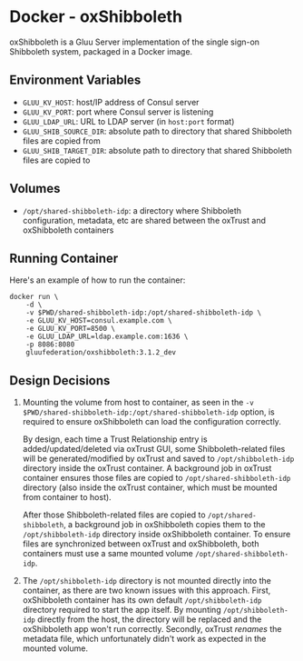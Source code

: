 # Docker - oxShibboleth

oxShibboleth is a Gluu Server implementation of the single sign-on Shibboleth system, packaged in a Docker image.

## Environment Variables

- `GLUU_KV_HOST`: host/IP address of Consul server
- `GLUU_KV_PORT`: port where Consul server is listening
- `GLUU_LDAP_URL`: URL to LDAP server (in `host:port` format)
- `GLUU_SHIB_SOURCE_DIR`: absolute path to directory that shared Shibboleth files are copied from
- `GLUU_SHIB_TARGET_DIR`: absolute path to directory that shared Shibboleth files are copied to

## Volumes

- `/opt/shared-shibboleth-idp`: a directory where Shibboleth configuration, metadata, etc are shared between the oxTrust and oxShibboleth containers

## Running Container

Here's an example of how to run the container:

```
docker run \
    -d \
    -v $PWD/shared-shibboleth-idp:/opt/shared-shibboleth-idp \
    -e GLUU_KV_HOST=consul.example.com \
    -e GLUU_KV_PORT=8500 \
    -e GLUU_LDAP_URL=ldap.example.com:1636 \
    -p 8086:8080
    gluufederation/oxshibboleth:3.1.2_dev
```

## Design Decisions

1.  Mounting the volume from host to container, as seen in the `-v $PWD/shared-shibboleth-idp:/opt/shared-shibboleth-idp` option, is required to ensure oxShibboleth can load the configuration correctly.

    By design, each time a Trust Relationship entry is added/updated/deleted via oxTrust GUI, some Shibboleth-related files will be generated/modified by oxTrust and saved to `/opt/shibboleth-idp` directory inside the oxTrust container. A background job in oxTrust container ensures those files are copied to `/opt/shared-shibboleth-idp` directory (also inside the oxTrust container, which must be mounted from container to host).

    After those Shibboleth-related files are copied to `/opt/shared-shibboleth`, a background job in oxShibboleth copies them to the `/opt/shibboleth-idp` directory inside oxShibboleth container. To ensure files are synchronized between oxTrust and oxShibboleth, both containers must use a same mounted volume `/opt/shared-shibboleth-idp`.

2.  The `/opt/shibboleth-idp` directory is not mounted directly into the container, as there are two known issues with this approach. First, oxShibboleth container has its own default `/opt/shibboleth-idp` directory required to start the app itself. By mounting `/opt/shibboleth-idp` directly from the host, the directory will be replaced and the oxShibboleth app won't run correctly. Secondly, oxTrust _renames_ the metadata file, which unfortunately didn't work as expected in the mounted volume.
